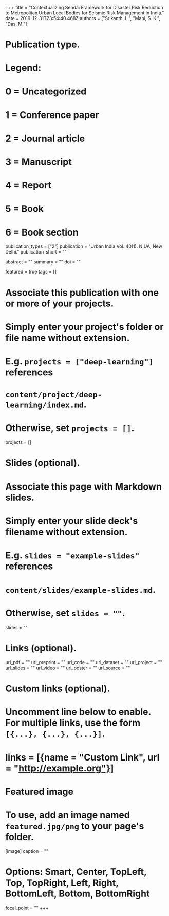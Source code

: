 +++
title = "Contextualizing Sendai Framework for Disaster Risk Reduction to Metropolitan Urban Local Bodies for Seismic Risk Management in India."
date = 2019-12-31T23:54:40.468Z
authors = ["Srikanth, L.", "Mani, S. K.", "Das, M."]

# Publication type.
# Legend:
# 0 = Uncategorized
# 1 = Conference paper
# 2 = Journal article
# 3 = Manuscript
# 4 = Report
# 5 = Book
# 6 = Book section

publication_types = ["2"]
publication = "Urban India Vol. 40(1). NIUA, New Delhi."
publication_short = ""

abstract = ""
summary = ""
doi = ""

featured = true
tags = []

# Associate this publication with one or more of your projects.
# Simply enter your project's folder or file name without extension.
# E.g. `projects = ["deep-learning"]` references
# `content/project/deep-learning/index.md`.
# Otherwise, set `projects = []`.
projects = []

# Slides (optional).
# Associate this page with Markdown slides.
# Simply enter your slide deck's filename without extension.
# E.g. `slides = "example-slides"` references
# `content/slides/example-slides.md`.
# Otherwise, set `slides = ""`.
slides = ""

# Links (optional).

url_pdf = ""
url_preprint = ""
url_code = ""
url_dataset = ""
url_project = ""
url_slides = ""
url_video = ""
url_poster = ""
url_source = ""

# Custom links (optional).
# Uncomment line below to enable. For multiple links, use the form `[{...}, {...}, {...}]`.
# links = [{name = "Custom Link", url = "http://example.org"}]

# Featured image
# To use, add an image named `featured.jpg/png` to your page's folder.
[image]
  caption = ""
  # Options: Smart, Center, TopLeft, Top, TopRight, Left, Right, BottomLeft, Bottom, BottomRight
  focal_point = ""
+++

